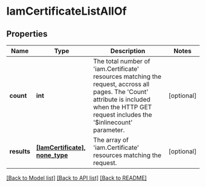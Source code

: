 # IamCertificateListAllOf

## Properties
Name | Type | Description | Notes
------------ | ------------- | ------------- | -------------
**count** | **int** | The total number of &#39;iam.Certificate&#39; resources matching the request, accross all pages. The &#39;Count&#39; attribute is included when the HTTP GET request includes the &#39;$inlinecount&#39; parameter. | [optional] 
**results** | [**[IamCertificate], none_type**](IamCertificate.md) | The array of &#39;iam.Certificate&#39; resources matching the request. | [optional] 

[[Back to Model list]](../README.md#documentation-for-models) [[Back to API list]](../README.md#documentation-for-api-endpoints) [[Back to README]](../README.md)


